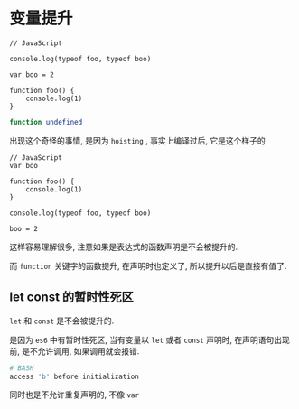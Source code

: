 <!--
Created: Fri Feb 07 2020 16:37:37 GMT+0800 (China Standard Time)
Modified: Fri Feb 07 2020 16:56:02 GMT+0800 (China Standard Time)
-->

# 变量提升 

``` JS
// JavaScript

console.log(typeof foo, typeof boo)

var boo = 2

function foo() {
    console.log(1)
}
```

``` BASH
function undefined
```

出现这个奇怪的事情, 是因为 `hoisting` , 事实上编译过后, 它是这个样子的

``` JS
// JavaScript
var boo

function foo() {
    console.log(1)
}

console.log(typeof foo, typeof boo)

boo = 2
```

这样容易理解很多, 注意如果是表达式的函数声明是不会被提升的.

而 `function` 关键字的函数提升, 在声明时也定义了, 所以提升以后是直接有值了.

## let const 的暂时性死区

`let` 和 `const` 是不会被提升的.

是因为 `es6` 中有暂时性死区, 当有变量以 `let` 或者 `const` 声明时, 在声明语句出现前, 是不允许调用, 如果调用就会报错.

``` BASH
# BASH
access 'b' before initialization
```

同时也是不允许重复声明的, 不像 `var` 


